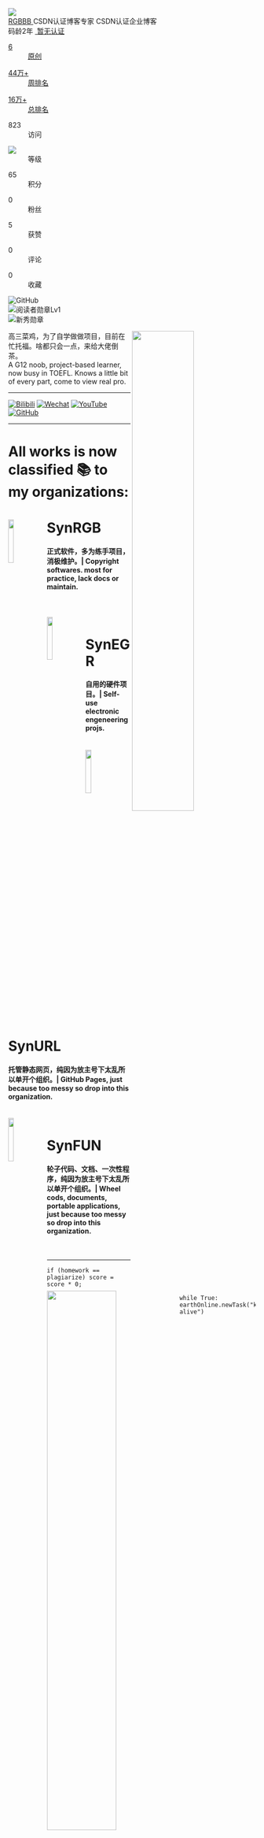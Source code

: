 <div id="asideProfile" class="aside-box">
    <div class="profile-intro d-flex">
        <div class="avatar-box d-flex justify-content-center flex-column">
            <a href="https://blog.csdn.net/RGBBB" data-report-click="{&quot;mod&quot;:&quot;popu_379&quot;,&quot;spm&quot;:&quot;1001.2101.3001.4121&quot;,&quot;dest&quot;:&quot;https://blog.csdn.net/RGBBB&quot;,&quot;ab&quot;:&quot;new&quot;}">
                <img src="https://profile.csdnimg.cn/D/F/3/3_rgbbb" class="avatar_pic">
            </a>
        </div>
        <div class="user-info d-flex flex-column profile-intro-name-box">
            <div class="profile-intro-name-boxTop">
                <a href="https://blog.csdn.net/RGBBB" class="" id="uid" title="RGBBB" data-report-click="{&quot;mod&quot;:&quot;popu_379&quot;,&quot;spm&quot;:&quot;1001.2101.3001.4122&quot;,&quot;dest&quot;:&quot;https://blog.csdn.net/RGBBB&quot;,&quot;ab&quot;:&quot;new&quot;}">
                    <span class="name " username="RGBBB">RGBBB</span>
                </a>
                <span>
                </span>
                <span class="flag expert-blog">
                <span class="bubble">CSDN认证博客专家</span>
                </span>
                <span class="flag company-blog">
                <span class="bubble">CSDN认证企业博客</span>
                </span>
            </div>
            <div class="profile-intro-name-boxFooter">
                <span class="personal-home-page personal-home-years">码龄2年</span>
                    <span class="personal-home-page">
                    <a class="personal-home-certification" href="https://i.csdn.net/#/uc/profile?utm_source=14998968" target="_blank" title="暂无认证">
                    <img src="https://csdnimg.cn/identity/nocErtification.png" alt="">
                    暂无认证
                    </a>
                    </span>
            </div>
        </div>
    </div>
    <div class="data-info d-flex item-tiling">
        <dl class="text-center" title="6">
            <a href="https://blog.csdn.net/RGBBB" data-report-click="{&quot;mod&quot;:&quot;1598321000_001&quot;,&quot;spm&quot;:&quot;1001.2101.3001.4310&quot;}" data-report-query="t=1">  
                <dt><span class="count">6</span></dt>
                <dd class="font">原创</dd>
            </a>
        </dl>
        <dl class="text-center" data-report-click="{&quot;mod&quot;:&quot;1598321000_002&quot;,&quot;spm&quot;:&quot;1001.2101.3001.4311&quot;}" title="443602">
            <a href="https://blog.csdn.net/rank/list/weekly" target="_blank">
                <dt><span class="count">44万+</span></dt>
                <dd class="font">周排名</dd>
            </a>
        </dl>
        <dl class="text-center" title="168153">
            <a href="https://blog.csdn.net/rank/list/total" data-report-click="{&quot;mod&quot;:&quot;1598321000_003&quot;,&quot;spm&quot;:&quot;1001.2101.3001.4312&quot;}" target="_blank">
                <dt><span class="count">16万+</span></dt>
                <dd class="font">总排名</dd>
            </a>
        </dl>
        <dl class="text-center" style="min-width:58px" title="823">  
            <dt><span class="count">823</span></dt>
            <dd>访问</dd>
        </dl>
        <dl class="text-center" title="1级,点击查看等级说明">
            <dt><a href="https://blog.csdn.net/blogdevteam/article/details/103478461" target="_blank">
                <img class="level" src="https://csdnimg.cn/identity/blog1.png">
            </a>
            </dt>
            <dd>等级</dd>
        </dl>
    </div>
    <div class="item-rank"></div>
    <div class="data-info d-flex item-tiling">
        <dl class="text-center" title="65">
            <dt><span class="count">65</span></dt>
            <dd>积分</dd>
        </dl>
         <dl class="text-center" id="fanBox" title="0">
            <dt><span class="count" id="fan">0</span></dt>
            <dd>粉丝</dd>
        </dl>
        <dl class="text-center" title="5">
            <dt><span class="count">5</span></dt>
            <dd>获赞</dd>
        </dl>
        <dl class="text-center" title="0">
            <dt><span class="count">0</span></dt>
            <dd>评论</dd>
        </dl>
        <dl class="text-center" title="0">
            <dt><span class="count">0</span></dt>
            <dd>收藏</dd>
        </dl>
    </div>
    <div class="aside-box-footer">
        <div class="badge-box d-flex">
            <div class="badge d-flex">
                <div class="icon-badge" title="GitHub">
                    <div class="mouse-box">
                        <img class="medal-img" data-report-click="{&quot;spm&quot;:&quot;3001.4296&quot;}" src="https://csdnimg.cn/medal/github@240.png" alt="GitHub">
                    </div>
                </div>
                <div class="icon-badge" title="阅读者勋章Lv1">
                    <div class="mouse-box">
                        <img class="medal-img" data-report-click="{&quot;spm&quot;:&quot;3001.4296&quot;}" src="https://csdnimg.cn/medal/yuedu3@240.png" alt="阅读者勋章Lv1">
                    </div>
                </div>
                <div class="icon-badge" title="新秀勋章">
                    <div class="mouse-box">
                        <img class="medal-img" data-report-click="{&quot;spm&quot;:&quot;3001.4296&quot;}" src="https://csdnimg.cn/medal/xinxiu@240.png" alt="新秀勋章">
                    </div>
                </div>
            </div>
        </div>
    </div>
</div>


<div>
  <img align="right" width="50%" src="https://github-readme-stats.vercel.app/api?username=SynthesisDu&show_icons=true" />
  <p align="left">高三菜鸡，为了自学做做项目，目前在忙托福。啥都只会一点，来给大佬倒茶。</br>A G12 noob, project-based learner, now busy in TOEFL. Knows a little bit of every part, come to view real pro.</br></p>
  <hr />
  <p>
  <a href='https://space.bilibili.com/62596542'><img src="https://img.shields.io/badge/-SynRGB-05bfdf?style=flat&amp;logo=Bilibili&amp;logoColor=white" referrerpolicy="no-referrer" alt="Bilibili"></a>
  <a href='https://mp.weixin.qq.com/mp/profile_ext?action=home&amp;__biz=MzIxODQ0NzQ1OQ==&amp;scene=124&amp;uin=&amp;key=&amp;devicetype=Windows+10+x64&amp;version=63010043&amp;lang=zh_CN&amp;a8scene=7&amp;fontgear=2'><img src="https://img.shields.io/badge/-SynthesisDu-green?style=flat&amp;logo=Wechat&amp;logoColor=white" referrerpolicy="no-referrer" alt="Wechat"></a>
  <a href='https://www.youtube.com/channel/UC81J1wPu1f1Dm3R8yWnrDqw'><img src="https://img.shields.io/badge/-SynRGB-FF0000?style=flat&amp;logo=YouTube&amp;logoColor=white" referrerpolicy="no-referrer" alt="YouTube"></a>
  <a href='https://github.com/SynthesisDu'><img src="https://img.shields.io/badge/-SynthesisDu-3A3A3A?style=flat&amp;logo=GitHub&amp;logoColor=white" referrerpolicy="no-referrer" alt="GitHub"></a>
  </p>
</div>
<hr />
<div>
  <h1>All works is now classified 📚 to my organizations:</h1>
<span><a href="https://github.com/SynRGB"><img align="left" width="15%" src="https://i.postimg.cc/0jS9RJcN/ico.png"></img></a><h1>SynRGB</h1>
<h4>正式软件，多为练手项目，消极维护。| Copyright softwares. most for practice, lack docs or maintain.</h4></span><br><br>
<span><a href="https://github.com/SynEGR"><img align="left" width="15%" src="https://i.postimg.cc/JzVLfqDV/IMG-2405.jpg"></img></a><h1>SynEGR</h1>
<h4>自用的硬件项目。| Self-use electronic engeneering projs.</h4></span><br>
<span><a href="https://github.com/SynURL"><img align="left" width="15%" src="https://i.postimg.cc/BQmf70Ty/icon.png"></img></a><h1>SynURL</h1>
<h4>托管静态网页，纯因为放主号下太乱所以单开个组织。| GitHub Pages, just because too messy so drop into this organization.</h4></span><br>
<span><a href="https://github.com/SynFUN"><img align="left" width="15%" src="https://i.postimg.cc/9QjJ6WTb/1.png"></img></a><h1>SynFUN</h1>
<h4>轮子代码、文档、一次性程序，纯因为放主号下太乱所以单开个组织。| Wheel cods, documents, portable applications, just because too messy so drop into this organization.</h4></span><br>
</div>
<hr />
<div>
  <img align="left" width="53%" src="https://github-readme-stats.vercel.app/api/wakatime?username=IlllIlIlIIlIl" />
  <pre><code class='language-java' width="40%" lang='java'>if (homework == plagiarize) score = score * 0;</code></pre>
  <pre><code class='language-python' width="40%" lang='python'>while True: earthOnline.newTask("keep alive")</code></pre>
  <img width="40%" src="https://github-readme-stats.vercel.app/api/top-langs/?username=synthesisdu&langs_count=15&layout=compact" />
</div>
<hr />
<div>
  <h1>Part of my proud works 🧐:</h1>
<span><a href="https://github.com/SynRGB/Trandict"><table><tr><td><img height="140" src="https://github-readme-stats.vercel.app/api/pin/?username=SynRGB&repo=Trandict" border=0></img></td><td><img height="140" src="https://i.postimg.cc/5NjR0VVw/icon-1.png" border=0></img></td><td><img height="140" src="https://i.postimg.cc/PxVVT3PX/repository-open-graph-template.png" border=0></img></td></tr></table></a></span>
<span><a href="https://github.com/SynFUN/CommonAppColleges"><table><tr><td><img height="140" src="https://github-readme-stats.vercel.app/api/pin/?username=SynFUN&repo=CommonAppColleges" border=0></img></td><td><img height="140" src="https://i.postimg.cc/3R6PpPqq/icon.png" border=0></img></td><td><img height="140" src="https://i.postimg.cc/907sBL5Q/repository-open-graph-template.png" border=0></img></td></tr></table></a></span>
<span><a href="https://github.com/SynFUN/UniversityRanking"><table><tr><td><img height="140" src="https://github-readme-stats.vercel.app/api/pin/?username=SynFUN&repo=UniversityRanking" border=0></img></td><td><img height="140" src="https://i.postimg.cc/7PnVVpLj/icon.png" border=0></img></td><td><img height="140" src="https://i.postimg.cc/15R56K8R/repository-open-graph-template.png" border=0></img></td></tr></table></a></span>
</div>
